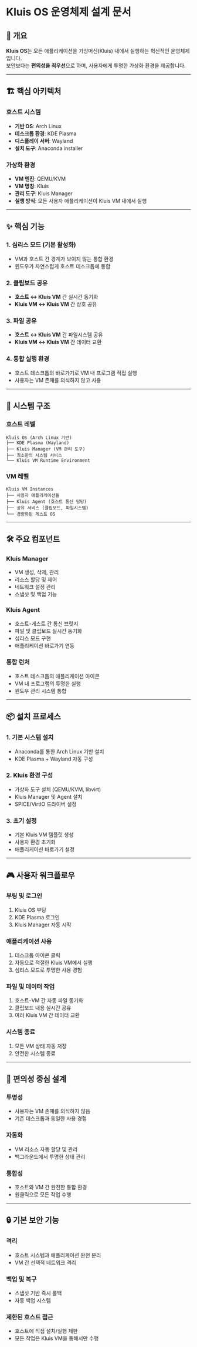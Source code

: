 # Kluis OS 운영체제 설계 문서

## 🎯 개요
**Kluis OS**는 모든 애플리케이션을 가상머신(Kluis) 내에서 실행하는 혁신적인 운영체제입니다.  
보안보다는 **편의성을 최우선**으로 하며, 사용자에게 투명한 가상화 환경을 제공합니다.

---

## 🏗️ 핵심 아키텍처

### 호스트 시스템
- **기반 OS**: Arch Linux
- **데스크톱 환경**: KDE Plasma
- **디스플레이 서버**: Wayland
- **설치 도구**: Anaconda installer

### 가상화 환경
- **VM 엔진**: QEMU/KVM
- **VM 명칭**: Kluis
- **관리 도구**: Kluis Manager
- **실행 방식**: 모든 사용자 애플리케이션이 Kluis VM 내에서 실행

---

## ✨ 핵심 기능

### 1. 심리스 모드 (기본 활성화)
- VM과 호스트 간 경계가 보이지 않는 통합 환경
- 윈도우가 자연스럽게 호스트 데스크톱에 통합

### 2. 클립보드 공유
- **호스트 ↔ Kluis VM** 간 실시간 동기화
- **Kluis VM ↔ Kluis VM** 간 상호 공유

### 3. 파일 공유
- **호스트 ↔ Kluis VM** 간 파일시스템 공유
- **Kluis VM ↔ Kluis VM** 간 데이터 교환

### 4. 통합 실행 환경
- 호스트 데스크톱의 바로가기로 VM 내 프로그램 직접 실행
- 사용자는 VM 존재를 의식하지 않고 사용

---

## 🔧 시스템 구조

### 호스트 레벨
```
Kluis OS (Arch Linux 기반)
├── KDE Plasma (Wayland)
├── Kluis Manager (VM 관리 도구)
├── 최소한의 시스템 서비스
└── Kluis VM Runtime Environment
```

### VM 레벨
```
Kluis VM Instances
├── 사용자 애플리케이션들
├── Kluis Agent (호스트 통신 담당)
├── 공유 서비스 (클립보드, 파일시스템)
└── 경량화된 게스트 OS
```

---

## 🛠️ 주요 컴포넌트

### Kluis Manager
- VM 생성, 삭제, 관리
- 리소스 할당 및 제어
- 네트워크 설정 관리
- 스냅샷 및 백업 기능

### Kluis Agent
- 호스트-게스트 간 통신 브릿지
- 파일 및 클립보드 실시간 동기화
- 심리스 모드 구현
- 애플리케이션 바로가기 연동

### 통합 런처
- 호스트 데스크톱의 애플리케이션 아이콘
- VM 내 프로그램의 투명한 실행
- 윈도우 관리 시스템 통합

---

## 📦 설치 프로세스

### 1. 기본 시스템 설치
- Anaconda를 통한 Arch Linux 기반 설치
- KDE Plasma + Wayland 자동 구성

### 2. Kluis 환경 구성
- 가상화 도구 설치 (QEMU/KVM, libvirt)
- Kluis Manager 및 Agent 설치
- SPICE/VirtIO 드라이버 설정

### 3. 초기 설정
- 기본 Kluis VM 템플릿 생성
- 사용자 환경 초기화
- 애플리케이션 바로가기 설정

---

## 🎮 사용자 워크플로우

### 부팅 및 로그인
1. Kluis OS 부팅
2. KDE Plasma 로그인
3. Kluis Manager 자동 시작

### 애플리케이션 사용
1. 데스크톱 아이콘 클릭
2. 자동으로 적절한 Kluis VM에서 실행
3. 심리스 모드로 투명한 사용 경험

### 파일 및 데이터 작업
1. 호스트-VM 간 자동 파일 동기화
2. 클립보드 내용 실시간 공유
3. 여러 Kluis VM 간 데이터 교환

### 시스템 종료
1. 모든 VM 상태 자동 저장
2. 안전한 시스템 종료

---

## 🚀 편의성 중심 설계

### 투명성
- 사용자는 VM 존재를 의식하지 않음
- 기존 데스크톱과 동일한 사용 경험

### 자동화
- VM 리소스 자동 할당 및 관리
- 백그라운드에서 투명한 상태 관리

### 통합성
- 호스트와 VM 간 완전한 통합 환경
- 원클릭으로 모든 작업 수행

---

## 🔒 기본 보안 기능

### 격리
- 호스트 시스템과 애플리케이션 완전 분리
- VM 간 선택적 네트워크 격리

### 백업 및 복구
- 스냅샷 기반 즉시 롤백
- 자동 백업 시스템

### 제한된 호스트 접근
- 호스트에 직접 설치/실행 제한
- 모든 작업은 Kluis VM을 통해서만 수행
